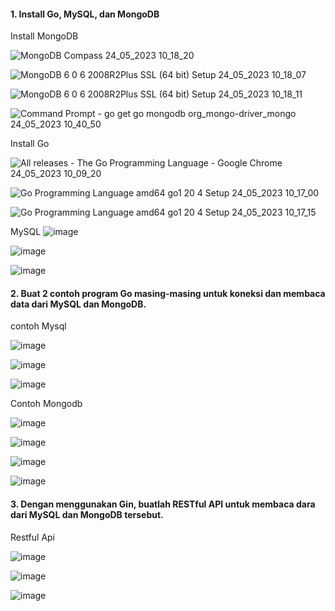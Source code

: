 #### 1. Install Go, MySQL, dan MongoDB
Install MongoDB

![MongoDB Compass 24_05_2023 10_18_20](https://github.com/Afifa9/tekn-cloud-computing/assets/114986359/f041fb84-11a6-43bc-bc95-0c308c773182)

![MongoDB 6 0 6 2008R2Plus SSL (64 bit) Setup 24_05_2023 10_18_07](https://github.com/Afifa9/tekn-cloud-computing/assets/114986359/07b980d6-4832-4bb8-aacf-5719ba41fea4)

![MongoDB 6 0 6 2008R2Plus SSL (64 bit) Setup 24_05_2023 10_18_11](https://github.com/Afifa9/tekn-cloud-computing/assets/114986359/f31f3ebf-17d2-43c7-9781-c1da587ff5d4)

![Command Prompt - go  get go mongodb org_mongo-driver_mongo 24_05_2023 10_40_50](https://github.com/Afifa9/tekn-cloud-computing/assets/114986359/cb98211c-e615-4abc-aea1-adb9a0019c26)


Install Go

![All releases - The Go Programming Language - Google Chrome 24_05_2023 10_09_20](https://github.com/Afifa9/tekn-cloud-computing/assets/114986359/229e1c5f-1ec4-49df-95e7-35376c85e94f)

![Go Programming Language amd64 go1 20 4 Setup 24_05_2023 10_17_00](https://github.com/Afifa9/tekn-cloud-computing/assets/114986359/5eb28a91-6a05-4944-9942-3a45c1a95f93)

![Go Programming Language amd64 go1 20 4 Setup 24_05_2023 10_17_15](https://github.com/Afifa9/tekn-cloud-computing/assets/114986359/1d6aad7e-4ef7-4052-ac2a-442d742d7ab4)

MySQL
![image](https://github.com/Afifa9/tekn-cloud-computing/assets/114986359/dc2272a4-67b2-4ec1-bd52-38c456f5a2d4)

![image](https://github.com/Afifa9/tekn-cloud-computing/assets/114986359/539dcd3c-7a37-4fe6-a3b8-1313ab594844)

![image](https://github.com/Afifa9/tekn-cloud-computing/assets/114986359/e909c619-696a-4065-8f01-8eb0b983093a)

#### 2. Buat 2 contoh program Go masing-masing untuk koneksi dan membaca data dari MySQL dan MongoDB.
contoh Mysql

![image](https://github.com/Afifa9/tekn-cloud-computing/assets/114986359/1b177f6b-9ef2-4403-9c0a-0516cdc2e722)

![image](https://github.com/Afifa9/tekn-cloud-computing/assets/114986359/f79aca99-6e76-42bc-b1f8-dfa0e16d6cdc)

![image](https://github.com/Afifa9/tekn-cloud-computing/assets/114986359/f5b03562-5afe-4099-a430-7699be1ced83)

Contoh Mongodb

![image](https://github.com/Afifa9/tekn-cloud-computing/assets/114986359/4412ed52-6724-47a0-b23c-e6b2e8d8e26a)

![image](https://github.com/Afifa9/tekn-cloud-computing/assets/114986359/3b1bbac9-0d1b-4d86-a9e6-154b97360426)

![image](https://github.com/Afifa9/tekn-cloud-computing/assets/114986359/bec013b3-51d2-41fe-aa3e-46eb9988afe2)

![image](https://github.com/Afifa9/tekn-cloud-computing/assets/114986359/0e80cdf7-dff1-427e-9469-3ba8426f4cd8)

#### 3. Dengan menggunakan Gin, buatlah RESTful API untuk membaca dara dari MySQL dan MongoDB tersebut.
Restful Api 

![image](https://github.com/Afifa9/tekn-cloud-computing/assets/114986359/5f8e600a-9b90-4587-9a23-bf8afd03345a)

![image](https://github.com/Afifa9/tekn-cloud-computing/assets/114986359/1827d0a9-7de2-4620-b143-56fc29e658fb)

![image](https://github.com/Afifa9/tekn-cloud-computing/assets/114986359/f7896e0a-aa82-49cd-9823-481f87eb5e8f)
